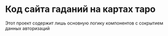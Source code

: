 # Код сайта гаданий на картах таро

Этот проект содержит лишь основную логику компонентов с сокрытием данных авторизаций 


